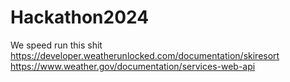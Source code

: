 # Hackathon2024

We speed run this shit
https://developer.weatherunlocked.com/documentation/skiresort
https://www.weather.gov/documentation/services-web-api